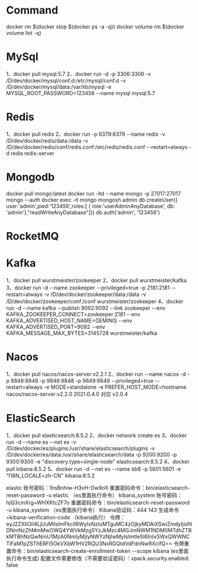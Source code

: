 # Command
docker rm $(docker stop $(docker ps -a -q))
docker volume rm $(docker volume list -q)

# MySql
1、docker pull mysql:5.7
2、docker run -d -p 3306:3306 -v /D/dev/docker/mysql/conf.d:/etc/mysql/conf.d -v /D/dev/docker/mysql/data:/var/lib/mysql -e MYSQL_ROOT_PASSWORD=123456 --name  mysql mysql:5.7

# Redis
1、docker pull redis
2、docker run -p 6379:6379 --name redis -v /D/dev/docker/redis/data:/data -v /D/dev/docker/redis/conf/redis.conf:/etc/redis/redis.conf --restart=always -d redis redis-server

# Mongodb
docker pull mongo:latest
docker run -itd --name mongo -p 27017:27017 mongo --auth
docker exec -it mongo mongosh admin
db.createUser({ user:'admin',pwd:'123456',roles:[ { role:'userAdminAnyDatabase', db: 'admin'},"readWriteAnyDatabase"]})
db.auth('admin', '123456')

# RocketMQ

# Kafka
1、docker pull wurstmeister/zookeeper
2、docker pull wurstmeister/kafka
3、docker run -d --name zookeeper --privileged=true -p 2181:2181 --restart=always -v /D/dev/docker/zookeeper/data:/data -v /D/dev/docker/zookeeper/conf:/conf wurstmeister/zookeeper
4、docker run -d --name kafka --publish 9092:9092 --link zookeeper --env KAFKA_ZOOKEEPER_CONNECT=zookeeper:2181 --env KAFKA_ADVERTISED_HOST_NAME=GEMINIS --env KAFKA_ADVERTISED_PORT=9092 --env KAFKA_MESSAGE_MAX_BYTES=3145728 wurstmeister/kafka

# Nacos
1、docker pull nacos/nacos-server:v2.2.1
2、docker run --name nacos -d -p 8848:8848 -p 9848:9848 -p 9849:9849 --privileged=true --restart=always -e MODE=standalone -e PREFER_HOST_MODE=hostname nacos/nacos-server:v2.2.0
2021.0.4.0 对应 v2.0.4

# ElasticSearch
1、docker pull elasticsearch:8.5.2
2、docker network create es
3、docker run -d --name es --net es -v /D/dev/docker/es/plugins:/usr/share/elasticsearch/plugins -v /D/dev/docker/es/data:/usr/share/elasticsearch/data -p 9200:9200 -p 9300:9300 -e "discovery.type=single-node" elasticsearch:8.5.2
4、docker pull kibana:8.5.2
5、docker run -d --net es --name kb8 -p 5601:5601  -e "I18N_LOCALE=zh-CN" kibana:8.5.2

elastic 账号密码：1hsBnhiw-H3vH-Dw9o1i            重置密码命令：bin/elasticsearch-reset-password -u elastic          （es里面执行命令）
kibana_system 账号密码：hjQ3cmXrg+WHXKtcZF7o      重置密码命令：bin/elasticsearch-reset-password -u kibana_system    （es里面执行命令）
Kibana验证码：444 143                             生成命令=kibana-verification-code                                  （kibana执行）
令牌：eyJ2ZXIiOiI4LjUuMiIsImFkciI6WyIxNzIuMTguMC4zOjkyMDAiXSwiZmdyIjoiNDNmNzZhMmMwOWQ4YWVkMzg5YzJkMzc4MGJmNWM1NDM0MTdhZTBkMTBhNzQwNmU1MzA0NmIyMjIyNWYzNjIwMyIsImtleSI6InIxSWxQWWNCTlFaM1pZSThERFl5OkVXbW1HV2RQU3NxRGQtdVdFdnNwRXcifQ==
令牌重置命令：bin/elasticsearch-create-enrollment-token --scope kibana (es里面执行命令生成)
配置文件需要修改（不需要验证密码）：xpack.security.enabled: false



